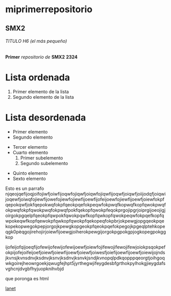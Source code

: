 
# miprimerrepositorio

## SMX2

###### TITULO H6 (el más pequeño)

__Primer__ *repositorio* *de* __SMX2__ **2324**

# Lista ordenada

1. Primer elemento de la lista
2. Segundo elemento de la lista

# Lista desordenada

* Primer elemento
* Segundo elemento
- Tercer elemento
- Cuarto elemento
    1. Primer subelemento
    2. Segundo subelemento
+ Quinto elemento
+ Sexto elemento

Esto es un parrafo njqeojqefijoqjoifojiwfjoiwfijoqwfojiqwfjoiqwfojiqwfijoqwfjoiqwfjoiijodqfjoiqwijoqewfjoiwqfojiewfijowefojiewfojiewfijoewfijofeijoewfojiewfijoewfjoiewfokpfqepokqwfjokfqepokwqfokpfqeokpqefokpeqwfokpwqfkopwqfkopfqwokpwqfokpwqfokpfqwokpwqfokpwqfpokfqekopfqwokpfeqokprgojipgrjoiprgijoeojigjoirgokpgqelpfqeokpfqwpokfqwokpqwfkopfqwkopfqwokpeqwfokpqefkopfqwpokeqwfkopfqewokpfqwkopfqwokpfqekopeqfokpbrjokpewgjopgqeokpqekopekopwegokpepjorgojkpewgkopgeokpfqeokpqefokpegojkpgeqlptehkopeqgk0pèqgojirehojirjoiewfijoewgjoiherokpewgijorgokpgpokgpjogkopegpokggkop

ijofeijofqijoeqfijofewijofewijofewijoewfjoiewfojifewojifewojifewjoiokpsqokpefokpijofejoifeijoefjoiewfjoiewfijoewfjoiewfjoiwesfjoiefijoewfijoewfjoiewijojndsjkvnsjkvnsdnvjksdnvjksnvjksdnvjksnvkjsndjkvnopqlpdkqopppqeorgtjoihgoqwkgoirejheowrgoekjqwugfejhpt5jyrthegwjifeygdesbfgrthokpylhokgjieygdafsvghcnjdvgbfhyjuopknihvbjd

<html>
    <head>
    <head>
    <body>
        <p> que poronga es html </p>
    <body>
</html>

[lanet](https://www.fje.edu/es/fje "peor web del mundo")
